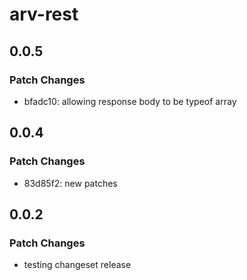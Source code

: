 # arv-rest

## 0.0.5

### Patch Changes

- bfadc10: allowing response body to be typeof array

## 0.0.4

### Patch Changes

- 83d85f2: new patches

## 0.0.2

### Patch Changes

- testing changeset release
